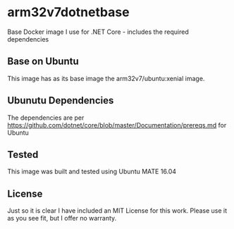 # arm32v7dotnetbase
Base Docker image I use for .NET Core - includes the required dependencies

## Base on Ubuntu
This image has as its base image the arm32v7/ubuntu:xenial image.

## Ubunutu Dependencies
The dependencies are per https://github.com/dotnet/core/blob/master/Documentation/prereqs.md for Ubuntu

## Tested
This image was built and tested using Ubuntu MATE 16.04

## License
Just so it is clear I have included an MIT License for this work. Please use it as you see fit, but I offer no warranty.
